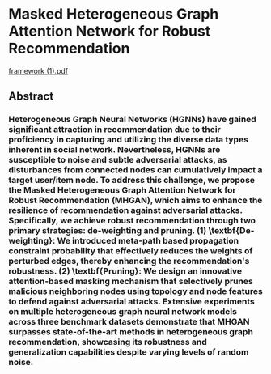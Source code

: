 # Masked Heterogeneous Graph Attention Network for Robust Recommendation
[framework (1).pdf](https://github.com/user-attachments/files/16014485/framework.1.pdf)
## Abstract
### Heterogeneous Graph Neural Networks (HGNNs) have gained significant attraction in recommendation due to their proficiency in capturing and utilizing the diverse data types inherent in social network. Nevertheless, HGNNs are susceptible to noise and subtle adversarial attacks, as disturbances from connected nodes can cumulatively impact a target user/item node. To address this challenge, we propose the Masked Heterogeneous Graph Attention Network for Robust Recommendation (MHGAN), which aims to enhance the resilience of recommendation against adversarial attacks. Specifically, we achieve robust recommendation through two primary strategies: de-weighting and pruning. (1) \textbf{De-weighting}: We introduced meta-path based propagation constraint probability that effectively reduces the weights of perturbed edges, thereby enhancing the recommendation's robustness. (2) \textbf{Pruning}: We design an innovative attention-based masking mechanism that selectively prunes malicious neighboring nodes using topology and node features to defend against adversarial attacks. Extensive experiments on multiple heterogeneous graph neural network models across three benchmark datasets demonstrate that MHGAN surpasses state-of-the-art methods in heterogeneous graph recommendation, showcasing its robustness and generalization capabilities despite varying levels of random noise.
